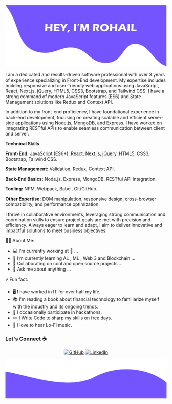 ![alt text](./images/ROHAIL.png)

I am a dedicated and results-driven software professional with over 3 years of experience specializing in Front-End development. My expertise includes building responsive and user-friendly web applications using JavaScript, React, Next.js, jQuery, HTML5, CSS3, Bootstrap, and Tailwind CSS. I have a strong command of modern JavaScript features (ES6) and State Management solutions like Redux and Context API.

In addition to my front-end proficiency, I have foundational experience in back-end development, focusing on creating scalable and efficient server-side applications using Node.js, MongoDB, and Express. I have worked on integrating RESTful APIs to enable seamless communication between client and server.

**Technical Skills**

**Front-End:** JavaScript (ES6+), React, Next.js, jQuery, HTML5, CSS3, Bootstrap, Tailwind CSS.

**State Management:** Validation, Redux, Context API.

**Back-End Basics:** Node.js, Express, MongoDB, RESTful API Integration.

**Tooling:** NPM, Webpack, Babel, Git/GitHub.

**Other Expertise:** DOM manipulation, responsive design, cross-browser compatibility, and performance optimization.

I thrive in collaborative environments, leveraging strong communication and coordination skills to ensure project goals are met with precision and efficiency. Always eager to learn and adapt, I aim to deliver innovative and impactful solutions to meet business objectives.

<!--
**RohailJohn/RohailJohn** is a ✨ _special_ ✨ repository because its `README.md` (this file) appears on your GitHub profile.

Here are some ideas to get you started:
-->

🧑‍💼 About Me:

-   💻 I’m currently working at 👀 ...
-   🌱 I’m currently learning AL , ML , Web 3 and Blockchain ...
-   👯 Collaborating on cool and open source projects ...
-   💬 Ask me about anything ...

⚡ Fun fact:

-   🖥️ I have worked in IT for over half my life.
-   📚 I'm reading a book about financial technology to familiarize myself with the industry and its ongoing trends.
-   🥇 I occasionally participate in hackathons.
-   :pencil2: I Write Code to sharp my skills on free days.
-   :musical_note: I love to hear Lo-Fi music.

### Let's Connect :coffee:

 <p align="center">
 	<a href="https://github.com/RohailJohn"><img src="https://img.icons8.com/bubbles/50/000000/github.png" alt="GitHub"/></a>
 	<a href="https://www.linkedin.com/in/rohail-john-173312255/"><img src="https://img.icons8.com/bubbles/50/000000/linkedin.png" alt="LinkedIn"/></a>
 </p>
 
![alt text](./images/bottom.png)
